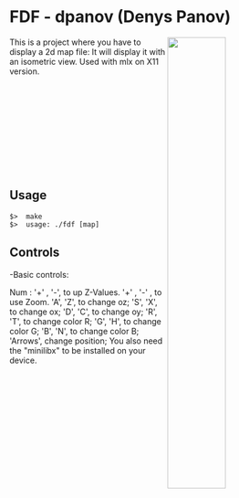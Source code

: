# FDF - dpanov (Denys Panov)

<img align="right"  src="http://i.imgur.com/C27QA4E.png" width="45%" />

This is a project where you have to display a 2d map file:
It will display it with an isometric view.
Used with mlx on X11 version.

<br /><br /><br /><br /><br /><br /><br /><br /><br />
## Usage
	$>  make
	$>  usage: ./fdf [map]

## Controls

-Basic controls:

Num : '+' , '-', to up Z-Values.
'+' , '-' , to use Zoom.
'A', 'Z', to change oz;
'S', 'X', to change ox;
'D', 'C', to change oy;
'R', 'T', to change color R;
'G', 'H', to change color G;
'B', 'N', to change color B;
'Arrows', change position;
You also need the "minilibx" to be installed on your device.

</tbody>
